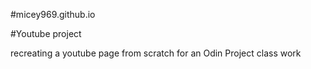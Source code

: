 #micey969.github.io 

#Youtube project

recreating a youtube page from scratch for an Odin Project class work
